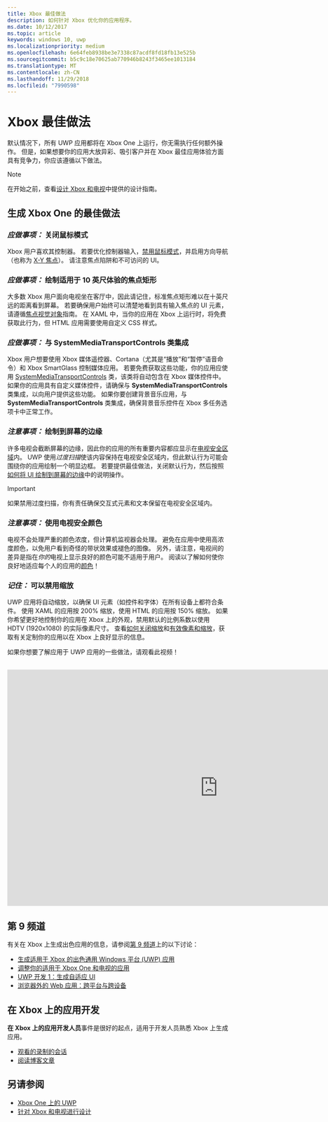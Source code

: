 ```yaml
---
title: Xbox 最佳做法
description: 如何针对 Xbox 优化你的应用程序。
ms.date: 10/12/2017
ms.topic: article
keywords: windows 10, uwp
ms.localizationpriority: medium
ms.openlocfilehash: 6e64feb8938be3e7338c87acdf8fd18fb13e525b
ms.sourcegitcommit: b5c9c18e70625ab770946b8243f3465ee1013184
ms.translationtype: MT
ms.contentlocale: zh-CN
ms.lasthandoff: 11/29/2018
ms.locfileid: "7990598"
---
```

# <a name="xbox-best-practices"></a>Xbox 最佳做法

默认情况下，所有 UWP 应用都将在 Xbox One 上运行，你无需执行任何额外操作。 但是，如果想要你的应用大放异彩、吸引客户并在 Xbox 最佳应用体验方面具有竞争力，你应该遵循以下做法。
  > [!NOTE]
  > 在开始之前，查看[设计 Xbox 和电视](../design/devices/designing-for-tv.md)中提供的设计指南。   

## <a name="to-build-the-best-experiences-for-xbox-one"></a>生成 Xbox One 的最佳做法

### <a name="do-turn-off-mouse-mode"></a>*应做事项：* 关闭鼠标模式

Xbox 用户喜欢其控制器。 若要优化控制器输入，[禁用鼠标模式](how-to-disable-mouse-mode.md)，并启用方向导航（也称为 [X-Y 焦点](../design/devices/designing-for-tv.md#xy-focus-navigation-and-interaction)）。 请注意焦点陷阱和不可访问的 UI。

### <a name="do-draw-a-focus-rectangle-that-is-appropriate-for-a-10-foot-experience"></a>*应做事项：* 绘制适用于 10 英尺体验的焦点矩形

大多数 Xbox 用户面向电视坐在客厅中，因此请记住，标准焦点矩形难以在十英尺远的距离看到屏幕。 若要确保用户始终可以清楚地看到具有输入焦点的 UI 元素，请遵循[焦点视觉对象](../design/devices/designing-for-tv.md#focus-visual)指南。 在 XAML 中，当你的应用在 Xbox 上运行时，将免费获取此行为，但 HTML 应用需要使用自定义 CSS 样式。

### <a name="do-integrate-with-the-systemmediatransportcontrols-class"></a>*应做事项：* 与 SystemMediaTransportControls 类集成

Xbox 用户想要使用 Xbox 媒体遥控器、Cortana（尤其是“播放”和“暂停”语音命令）和 Xbox SmartGlass 控制媒体应用。 若要免费获取这些功能，你的应用应使用 [SystemMediaTransportControls](https://msdn.microsoft.com/library/windows/apps/windows.media.systemmediatransportcontrols.aspx) 类，该类将自动包含在 Xbox 媒体控件中。 如果你的应用具有自定义媒体控件，请确保与 **SystemMediaTransportControls** 类集成，以向用户提供这些功能。 如果你要创建背景音乐应用，与 **SystemMediaTransportControls** 类集成，确保背景音乐控件在 Xbox 多任务选项卡中正常工作。

<!-- ### *Do:* Use adaptive UI to account for snapped apps
One of the unique features of Xbox One is that users can snap apps such as Cortana next to any other app, so your app should respond gracefully when it runs in *fill mode*. Implement [adaptive UI](../get-started/universal-application-platform-guide.md#design-adaptive-ui-with-adaptive-panels) and make sure to test your app during development by snapping an app next to it. -->

### <a name="consider-draw-to-the-edge-of-the-screen"></a>*注意事项：* 绘制到屏幕的边缘

许多电视会截断屏幕的边缘，因此你的应用的所有重要内容都应显示在[电视安全区域](../design/devices/designing-for-tv.md#tv-safe-area)内。 UWP 使用*过度扫描*使该内容保持在电视安全区域内，但此默认行为可能会围绕你的应用绘制一个明显边框。 若要提供最佳做法，关闭默认行为，然后按照[如何将 UI 绘制到屏幕的边缘](turn-off-overscan.md)中的说明操作。
> [!IMPORTANT]
  > 如果禁用过度扫描，你有责任确保交互式元素和文本保留在电视安全区域内。 

### <a name="consider-use-tv-safe-colors"></a>*注意事项：* 使用电视安全颜色

电视不会处理严重的颜色浓度，但计算机监视器会处理。 避免在应用中使用高浓度颜色，以免用户看到奇怪的带状效果或褪色的图像。 另外，请注意，电视间的差异是指在*你的*电视上显示良好的颜色可能不适用于用户。 阅读以了解如何使你良好地适应每个人的应用的[颜色](../design/devices/designing-for-tv.md#colors)！

### <a name="remember-you-can-disable-scaling"></a>*记住：* 可以禁用缩放

UWP 应用将自动缩放，以确保 UI 元素（如控件和字体）在所有设备上都符合条件。 使用 XAML 的应用按 200% 缩放，使用 HTML 的应用按 150% 缩放。 如果你希望更好地控制你的应用在 Xbox 上的外观，禁用默认的比例系数以使用 HDTV (1920x1080) 的实际像素尺寸。 查看[如何关闭缩放](disable-scaling.md)和[有效像素和缩放](../design/basics/design-and-ui-intro.md#effective-pixels-and-scaling)，获取有关定制你的应用以在 Xbox 上良好显示的信息。

如果你想要了解应用于 UWP 应用的一些做法，请观看此视频！
</br>
</br>
<iframe src="https://channel9.msdn.com/Blogs/One-Dev-Minute/Tailoring-your-UWP-app-for-Xbox/player" width="960" height="540" allowFullScreen frameBorder="0"></iframe>

## <a name="channel-9"></a>第 9 频道

有关在 Xbox 上生成出色应用的信息，请参阅[第 9 频道](https://channel9.msdn.com/)上的以下讨论：

- [生成适用于 Xbox 的出色通用 Windows 平台 (UWP) 应用](https://channel9.msdn.com/Events/Build/2016/B883)
- [调整你的适用于 Xbox One 和电视的应用](https://channel9.msdn.com/Events/Build/2016/T651-R1)
- [UWP 开发 1：生成自适应 UI](https://channel9.msdn.com/Events/Build/2016/L724-R1)
- [浏览器外的 Web 应用：跨平台与跨设备](https://channel9.msdn.com/Events/Build/2016/B888)

## <a name="app-dev-on-xbox"></a>在 Xbox 上的应用开发

**在 Xbox 上的应用开发人员**事件是很好的起点，适用于开发人员熟悉 Xbox 上生成应用。

* [观看的录制的会话](https://developer.microsoft.com/windows/projects/campaigns/app-dev-on-xbox-event#WatchNow)
* [阅读博客文章](https://developer.microsoft.com/windows/projects/campaigns/app-dev-on-xbox-event#BlogSeries)

## <a name="see-also"></a>另请参阅

- [Xbox One 上的 UWP](index.md)
- [针对 Xbox 和电视进行设计](../design/devices/designing-for-tv.md)
